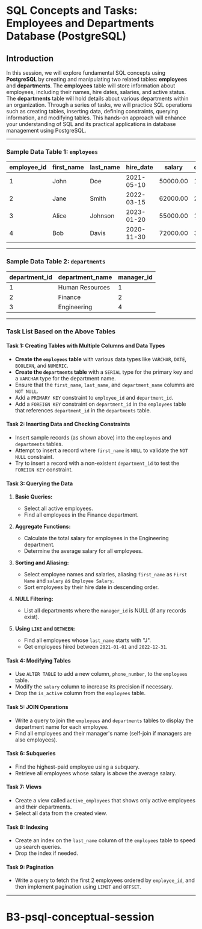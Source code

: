 # **SQL Concepts and Tasks: Employees and Departments Database (PostgreSQL)**

## **Introduction**

In this session, we will explore fundamental SQL concepts using **PostgreSQL** by creating and manipulating two related tables: **employees** and **departments**. The **employees** table will store information about employees, including their names, hire dates, salaries, and active status. The **departments** table will hold details about various departments within an organization. Through a series of tasks, we will practice SQL operations such as creating tables, inserting data, defining constraints, querying information, and modifying tables. This hands-on approach will enhance your understanding of SQL and its practical applications in database management using PostgreSQL.

---

### **Sample Data Table 1: `employees`**

| employee_id | first_name | last_name | hire_date  | salary   | department_id | is_active |
| ----------- | ---------- | --------- | ---------- | -------- | ------------- | --------- |
| 1           | John       | Doe       | 2021-05-10 | 50000.00 | 1             | TRUE      |
| 2           | Jane       | Smith     | 2022-03-15 | 62000.00 | 2             | TRUE      |
| 3           | Alice      | Johnson   | 2023-01-20 | 55000.00 | 1             | FALSE     |
| 4           | Bob        | Davis     | 2020-11-30 | 72000.00 | 3             | TRUE      |

---

### **Sample Data Table 2: `departments`**

| department_id | department_name | manager_id |
| ------------- | --------------- | ---------- |
| 1             | Human Resources | 1          |
| 2             | Finance         | 2          |
| 3             | Engineering     | 4          |

---

### **Task List Based on the Above Tables**

#### **Task 1: Creating Tables with Multiple Columns and Data Types**
- **Create the `employees` table** with various data types like `VARCHAR`, `DATE`, `BOOLEAN`, and `NUMERIC`.
- **Create the `departments` table** with a `SERIAL` type for the primary key and a `VARCHAR` type for the department name.
- Ensure that the `first_name`, `last_name`, and `department_name` columns are `NOT NULL`.
- Add a `PRIMARY KEY` constraint to `employee_id` and `department_id`.
- Add a `FOREIGN KEY` constraint on `department_id` in the `employees` table that references `department_id` in the `departments` table.

#### **Task 2: Inserting Data and Checking Constraints**
- Insert sample records (as shown above) into the `employees` and `departments` tables.
- Attempt to insert a record where `first_name` is `NULL` to validate the `NOT NULL` constraint.
- Try to insert a record with a non-existent `department_id` to test the `FOREIGN KEY` constraint.

#### **Task 3: Querying the Data**
1. **Basic Queries:**
   - Select all active employees.
   - Find all employees in the Finance department.

2. **Aggregate Functions:**
   - Calculate the total salary for employees in the Engineering department.
   - Determine the average salary for all employees.

3. **Sorting and Aliasing:**
   - Select employee names and salaries, aliasing `first_name` as `First Name` and `salary` as `Employee Salary`.
   - Sort employees by their hire date in descending order.

4. **NULL Filtering:**
   - List all departments where the `manager_id` is NULL (if any records exist).

5. **Using `LIKE` and `BETWEEN`:**
   - Find all employees whose `last_name` starts with "J".
   - Get employees hired between `2021-01-01` and `2022-12-31`.

#### **Task 4: Modifying Tables**
- Use `ALTER TABLE` to add a new column, `phone_number`, to the `employees` table.
- Modify the `salary` column to increase its precision if necessary.
- Drop the `is_active` column from the `employees` table.

#### **Task 5: JOIN Operations**
- Write a query to join the `employees` and `departments` tables to display the department name for each employee.
- Find all employees and their manager's name (self-join if managers are also employees).

#### **Task 6: Subqueries**
- Find the highest-paid employee using a subquery.
- Retrieve all employees whose salary is above the average salary.

#### **Task 7: Views**
- Create a view called `active_employees` that shows only active employees and their departments.
- Select all data from the created view.

#### **Task 8: Indexing**
- Create an index on the `last_name` column of the `employees` table to speed up search queries.
- Drop the index if needed.

#### **Task 9: Pagination**
- Write a query to fetch the first 2 employees ordered by `employee_id`, and then implement pagination using `LIMIT` and `OFFSET`.

---
# B3-psql-conceptual-session
